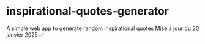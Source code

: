 # inspirational-quotes-generator
A simple web app to generate random inspirational quotes
Mise à jour du 20 janvier 2025 ✅

